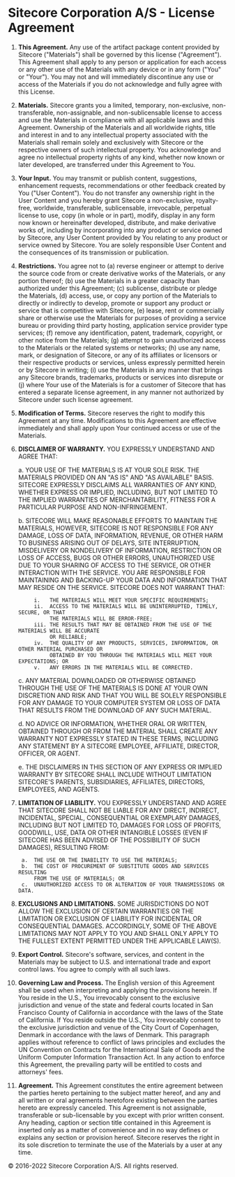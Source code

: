 Sitecore Corporation A/S - License Agreement
=============

1. **This Agreement.** Any use of the artifact package content provided by Sitecore ("Materials")
    shall be governed by this license ("Agreement"). This Agreement shall apply to any person or
    application for each access or any other use of the Materials with any device or in any form
    ("You" or "Your"). You may not and will immediately discontinue any use or access of
    the Materials if you do not acknowledge and fully agree with this License.

2. **Materials.** Sitecore grants you a limited, temporary, non-exclusive, non-transferable,
    non-assignable, and non-sublicensable license to access and use the Materials in compliance with
    all applicable laws and this Agreement. Ownership of the Materials and all worldwide rights,
    title and interest in and to any intellectual property associated with the Materials shall
    remain solely and exclusively with Sitecore or the respective owners of such intellectual
    property. You acknowledge and agree no intellectual property rights of any kind, whether now
    known or later developed, are transferred under this Agreement to You.

3. **Your Input.** You may transmit or publish content, suggestions, enhancement requests,
    recommendations or other feedback created by You ("User Content"). You do not transfer any
    ownership right in the User Content and you hereby grant Sitecore a non-exclusive, royalty-free,
    worldwide, transferable, sublicensable, irrevocable, perpetual license to use, copy (in whole or
    in part), modify, display in any form now known or hereinafter developed, distribute, and make
    derivative works of, including by incorporating into any product or service owned by Sitecore,
    any User Content provided by You relating to any product or service owned by Sitecore. You are
    solely responsible User Content and the consequences of its transmission or publication.

4. **Restrictions.** You agree not to (a) reverse engineer or attempt to derive the source code from
    or create derivative works of the Materials, or any portion thereof; (b) use the Materials in a
    greater capacity than authorized under this Agreement; (c) sublicense, distribute or pledge
    the Materials, (d) access, use, or copy any portion of the Materials to directly or indirectly
    to develop, promote or support any product or service that is competitive with Sitecore,
    (e) lease, rent or commercially share or otherwise use the Materials for purposes of providing
    a service bureau or providing third party hosting, application service provider type services;
    (f) remove any identification, patent, trademark, copyright, or other notice from the Materials;
    (g) attempt to gain unauthorized access to the Materials or the related systems or networks;
    (h) use any name, mark, or designation of Sitecore, or any of its affiliates or licensors or
    their respective products or services, unless expressly permitted herein or by Sitecore in
    writing; (i) use the Materials in any manner that brings any Sitecore brands, trademarks,
    products or services into disrepute or (j) where Your use of the Materials is for a customer of
    Sitecore that has entered a separate license agreement, in any manner not authorized by Sitecore
    under such license agreement.

5. **Modification of Terms.** Sitecore reserves the right to modify this Agreement at any time.
    Modifications to this Agreement are effective immediately and shall apply upon Your continued
    access or use of the Materials.

6. **DISCLAIMER OF WARRANTY.** YOU EXPRESSLY UNDERSTAND AND AGREE THAT:

    a.  YOUR USE OF THE MATERIALS IS AT YOUR SOLE RISK. THE MATERIALS PROVIDED ON AN "AS IS" AND
        "AS AVAILABLE" BASIS. SITECORE EXPRESSLY DISCLAIMS ALL WARRANTIES OF ANY KIND, WHETHER
        EXPRESS OR IMPLIED, INCLUDING, BUT NOT LIMITED TO THE IMPLIED WARRANTIES OF MERCHANTABILITY,
        FITNESS FOR A PARTICULAR PURPOSE AND NON-INFRINGEMENT.

    b.  SITECORE WILL MAKE REASONABLE EFFORTS TO MAINTAIN THE MATERIALS, HOWEVER, SITECORE IS NOT
        RESPONSIBLE FOR ANY DAMAGE, LOSS OF DATA, INFORMATION, REVENUE, OR OTHER HARM TO BUSINESS
        ARISING OUT OF DELAYS, SITE INTERRUPTION, MISDELIVERY OR NONDELIVERY OF INFORMATION,
        RESTRICTION OR LOSS OF ACCESS, BUGS OR OTHER ERRORS, UNAUTHORIZED USE DUE TO YOUR SHARING OF
        ACCESS TO THE SERVICE, OR OTHER INTERACTION WITH THE SERVICE. YOU ARE RESPONSIBLE FOR
        MAINTAINING AND BACKING-UP YOUR DATA AND INFORMATION THAT MAY RESIDE ON THE SERVICE.
        SITECORE DOES NOT WARRANT THAT:

            i.   THE MATERIALS WILL MEET YOUR SPECIFIC REQUIREMENTS;
            ii.  ACCESS TO THE MATERIALS WILL BE UNINTERRUPTED, TIMELY, SECURE, OR THAT
                 THE MATERIALS WILL BE ERROR-FREE;
            iii. THE RESULTS THAT MAY BE OBTAINED FROM THE USE OF THE MATERIALS WILL BE ACCURATE
                 OR RELIABLE;
            iv.  THE QUALITY OF ANY PRODUCTS, SERVICES, INFORMATION, OR OTHER MATERIAL PURCHASED OR
                 OBTAINED BY YOU THROUGH THE MATERIALS WILL MEET YOUR EXPECTATIONS; OR
            v.   ANY ERRORS IN THE MATERIALS WILL BE CORRECTED.

    c.  ANY MATERIAL DOWNLOADED OR OTHERWISE OBTAINED THROUGH THE USE OF THE MATERIALS IS DONE AT
        YOUR OWN DISCRETION AND RISK AND THAT YOU WILL BE SOLELY RESPONSIBLE FOR ANY DAMAGE TO YOUR
        COMPUTER SYSTEM OR LOSS OF DATA THAT RESULTS FROM THE DOWNLOAD OF ANY SUCH MATERIAL.

    d.  NO ADVICE OR INFORMATION, WHETHER ORAL OR WRITTEN, OBTAINED THROUGH OR FROM THE MATERIAL
        SHALL CREATE ANY WARRANTY NOT EXPRESSLY STATED IN THESE TERMS, INCLUDING ANY STATEMENT BY
        A SITECORE EMPLOYEE, AFFILIATE, DIRECTOR, OFFICER, OR AGENT.

    e.  THE DISCLAIMERS IN THIS SECTION OF ANY EXPRESS OR IMPLIED WARRANTY BY SITECORE SHALL INCLUDE
        WITHOUT LIMITATION SITECORE'S PARENTS, SUBSIDIARIES, AFFILIATES, DIRECTORS, EMPLOYEES,
        AND AGENTS.

7. **LIMITATION OF LIABILITY.** YOU EXPRESSLY UNDERSTAND AND AGREE THAT SITECORE SHALL NOT BE LIABLE
    FOR ANY DIRECT, INDIRECT, INCIDENTAL, SPECIAL, CONSEQUENTIAL OR EXEMPLARY DAMAGES, INCLUDING BUT
    NOT LIMITED TO, DAMAGES FOR LOSS OF PROFITS, GOODWILL, USE, DATA OR OTHER INTANGIBLE LOSSES
    (EVEN IF SITECORE HAS BEEN ADVISED OF THE POSSIBILITY OF SUCH DAMAGES), RESULTING FROM:

        a.  THE USE OR THE INABILITY TO USE THE MATERIALS;
        b.  THE COST OF PROCUREMENT OF SUBSTITUTE GOODS AND SERVICES RESULTING
            FROM THE USE OF MATERIALS; OR
        c.  UNAUTHORIZED ACCESS TO OR ALTERATION OF YOUR TRANSMISSIONS OR DATA.

8. **EXCLUSIONS AND LIMITATIONS.** SOME JURISDICTIONS DO NOT ALLOW THE EXCLUSION OF CERTAIN
    WARRANTIES OR THE LIMITATION OR EXCLUSION OF LIABILITY FOR INCIDENTAL OR CONSEQUENTIAL DAMAGES.
    ACCORDINGLY, SOME OF THE ABOVE LIMITATIONS MAY NOT APPLY TO YOU AND SHALL ONLY APPLY TO
    THE FULLEST EXTENT PERMITTED UNDER THE APPLICABLE LAW(S).

9. **Export Control.** Sitecore's software, services, and content in the Materials may be subject to
    U.S. and international trade and export control laws. You agree to comply with all such laws.

10. **Governing Law and Process.** The English version of this Agreement shall be used when
    interpreting and applying the provisions herein. If You reside in the U.S., You irrevocably
    consent to the exclusive jurisdiction and venue of the state and federal courts located in
    San Francisco County of California in accordance with the laws of the State of California. If
    You reside outside the U.S., You irrevocably consent to the exclusive jurisdiction and venue of
    the City Court of Copenhagen, Denmark in accordance with the laws of Denmark. This paragraph
    applies without reference to conflict of laws principles and excludes the UN Convention on
    Contracts for the International Sale of Goods and the Uniform Computer Information Transaction
    Act. In any action to enforce this Agreement, the prevailing party will be entitled to costs and
    attorneys' fees.

11. **Agreement.** This Agreement constitutes the entire agreement between the parties hereto
    pertaining to the subject matter hereof, and any and all written or oral agreements heretofore
    existing between the parties hereto are expressly canceled. This Agreement is not assignable,
    transferable or sub-licensable by you except with prior written consent. Any heading, caption or
    section title contained in this Agreement is inserted only as a matter of convenience and in no
    way defines or explains any section or provision hereof. Sitecore reserves the right in its sole
    discretion to terminate the use of the Materials by a user at any time.

&#169; 2016-2022 Sitecore Corporation A/S. All rights reserved.